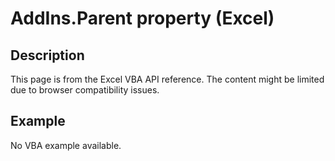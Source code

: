 # AddIns.Parent property (Excel)

## Description
This page is from the Excel VBA API reference. The content might be limited due to browser compatibility issues.

## Example
No VBA example available.
